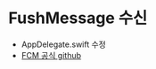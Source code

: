 # FushMessage 수신
 - AppDelegate.swift 수정
 - [FCM 공식 github](https://github.com/firebase/quickstart-ios/blob/a01a0aaf2aca46328582fdcda2cdb81112699a47/messaging/MessagingExampleSwift/AppDelegate.swift#L62-L97)
 
